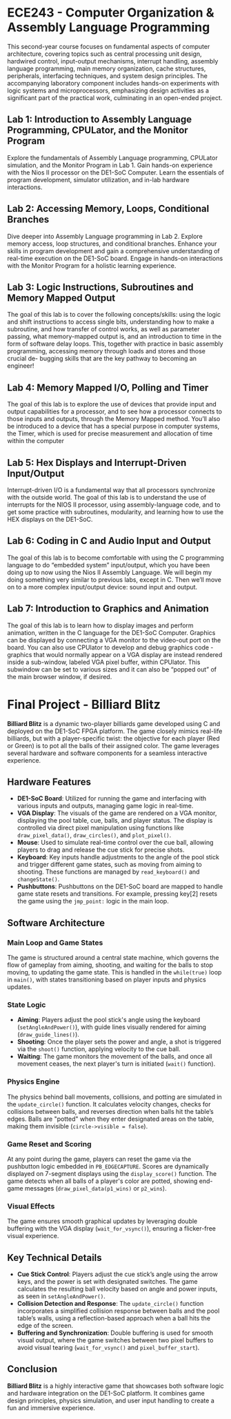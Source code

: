 # ECE243 - Computer Organization & Assembly Language Programming

This second-year course focuses on fundamental aspects of computer architecture, covering topics such as central processing unit design, hardwired control, input-output mechanisms, interrupt handling, assembly language programming, main memory organization, cache structures, peripherals, interfacing techniques, and system design principles. The accompanying laboratory component includes hands-on experiments with logic systems and microprocessors, emphasizing design activities as a significant part of the practical work, culminating in an open-ended project.

## Lab 1: Introduction to Assembly Language Programming, CPULator, and the Monitor Program

Explore the fundamentals of Assembly Language programming, CPULator simulation, and the Monitor Program in Lab 1. Gain hands-on experience with the Nios II processor on the DE1-SoC Computer. Learn the essentials of program development, simulator utilization, and in-lab hardware interactions.

## Lab 2: Accessing Memory, Loops, Conditional Branches

Dive deeper into Assembly Language programming in Lab 2. Explore memory access, loop structures, and conditional branches. Enhance your skills in program development and gain a comprehensive understanding of real-time execution on the DE1-SoC board. Engage in hands-on interactions with the Monitor Program for a holistic learning experience.

## Lab 3: Logic Instructions, Subroutines and Memory Mapped Output

The goal of this lab is to cover the following concepts/skills: using the logic and shift instructions to access single
bits, understanding how to make a subroutine, and how transfer of control works, as well as parameter passing,
what memory-mapped output is, and an introduction to time in the form of software delay loops. This, together
with practice in basic assembly programming, accessing memory through loads and stores and those crucial de-
bugging skills that are the key pathway to becoming an engineer!

## Lab 4: Memory Mapped I/O, Polling and Timer

The goal of this lab is to explore the use of devices that provide input and output capabilities for a processor, and
to see how a processor connects to those inputs and outputs, through the Memory Mapped method. You’ll also
be introduced to a device that has a special purpose in computer systems, the Timer, which is used for precise
measurement and allocation of time within the computer

## Lab 5: Hex Displays and Interrupt-Driven Input/Output

Interrupt-driven I/O is a fundamental way that all processors synchronize with the outside world. The goal of this
lab is to understand the use of interrupts for the NIOS II processor, using assembly-language code, and to get some
practice with subroutines, modularity, and learning how to use the HEX displays on the DE1-SoC.

## Lab 6: Coding in C and Audio Input and Output
The goal of this lab is to become comfortable with using the C programming language to do “embedded system”
input/output, which you have been doing up to now using the Nios II Assembly Language. We will begin my
doing something very similar to previous labs, except in C. Then we’ll move on to a more complex input/output
device: sound input and output.

## Lab 7: Introduction to Graphics and Animation
The goal of this lab is to learn how to display images and perform animation, written in the C language for
the DE1-SoC Computer. Graphics can be displayed by connecting a VGA monitor to the video-out port on the
board. You can also use CPUlator to develop and debug graphics code - graphics that would normally appear on
a VGA display are instead rendered inside a sub-window, labeled VGA pixel buffer, within CPUlator. This
subwindow can be set to various sizes and it can also be “popped out” of the main browser window, if desired.

# Final Project - Billiard Blitz

**Billiard Blitz** is a dynamic two-player billiards game developed using C and deployed on the DE1-SoC FPGA platform. The game closely mimics real-life billiards, but with a player-specific twist: the objective for each player (Red or Green) is to pot all the balls of their assigned color. The game leverages several hardware and software components for a seamless interactive experience.

## Hardware Features

- **DE1-SoC Board**: Utilized for running the game and interfacing with various inputs and outputs, managing game logic in real-time.
- **VGA Display**: The visuals of the game are rendered on a VGA monitor, displaying the pool table, cue, balls, and player status. The display is controlled via direct pixel manipulation using functions like `draw_pixel_data()`, `draw_circles()`, and `plot_pixel()`.
- **Mouse**: Used to simulate real-time control over the cue ball, allowing players to drag and release the cue stick for precise shots.
- **Keyboard**: Key inputs handle adjustments to the angle of the pool stick and trigger different game states, such as moving from aiming to shooting. These functions are managed by `read_keyboard()` and `changeState()`.
- **Pushbuttons**: Pushbuttons on the DE1-SoC board are mapped to handle game state resets and transitions. For example, pressing key[2] resets the game using the `jmp_point:` logic in the main loop.

## Software Architecture

### Main Loop and Game States
The game is structured around a central state machine, which governs the flow of gameplay from aiming, shooting, and waiting for the balls to stop moving, to updating the game state. This is handled in the `while(true)` loop in `main()`, with states transitioning based on player inputs and physics updates.

### State Logic
- **Aiming**: Players adjust the pool stick's angle using the keyboard (`setAngleAndPower()`), with guide lines visually rendered for aiming (`draw_guide_lines()`).
- **Shooting**: Once the player sets the power and angle, a shot is triggered via the `shoot()` function, applying velocity to the cue ball.
- **Waiting**: The game monitors the movement of the balls, and once all movement ceases, the next player's turn is initiated (`wait()` function).

### Physics Engine
The physics behind ball movements, collisions, and potting are simulated in the `update_circle()` function. It calculates velocity changes, checks for collisions between balls, and reverses direction when balls hit the table’s edges. Balls are "potted" when they enter designated areas on the table, making them invisible (`circle->visible = false`).

### Game Reset and Scoring
At any point during the game, players can reset the game via the pushbutton logic embedded in `PB_EDGECAPTURE`. Scores are dynamically displayed on 7-segment displays using the `display_score()` function. The game detects when all balls of a player's color are potted, showing end-game messages (`draw_pixel_data(p1_wins)` or `p2_wins`).

### Visual Effects
The game ensures smooth graphical updates by leveraging double buffering with the VGA display (`wait_for_vsync()`), ensuring a flicker-free visual experience.

## Key Technical Details

- **Cue Stick Control**: Players adjust the cue stick’s angle using the arrow keys, and the power is set with designated switches. The game calculates the resulting ball velocity based on angle and power inputs, as seen in `setAngleAndPower()`.
- **Collision Detection and Response**: The `update_circle()` function incorporates a simplified collision response between balls and the pool table’s walls, using a reflection-based approach when a ball hits the edge of the screen.
- **Buffering and Synchronization**: Double buffering is used for smooth visual output, where the game switches between two pixel buffers to avoid visual tearing (`wait_for_vsync()` and `pixel_buffer_start`).

## Conclusion
**Billiard Blitz** is a highly interactive game that showcases both software logic and hardware integration on the DE1-SoC platform. It combines game design principles, physics simulation, and user input handling to create a fun and immersive experience.
